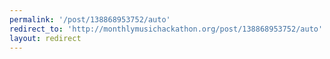 ```yaml
---
permalink: '/post/138868953752/auto'
redirect_to: 'http://monthlymusichackathon.org/post/138868953752/auto'
layout: redirect
---
```

